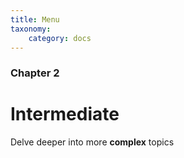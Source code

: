 ```yaml
---
title: Menu
taxonomy:
    category: docs
---
```


### Chapter 2

# Intermediate

Delve deeper into more **complex** topics
